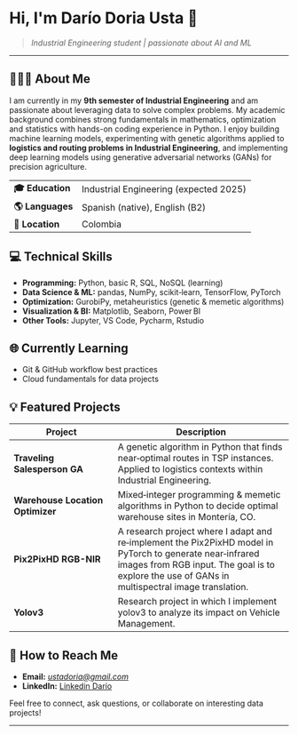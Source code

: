 # Hi, I'm **Darío Doria Usta** 👋

> *Industrial Engineering student | passionate about AI and ML*

---

## 🧑🏻‍💻 About Me

I am currently in my **9th semester of Industrial Engineering** and am passionate about leveraging data to solve complex problems. My academic background combines strong fundamentals in mathematics, optimization and statistics with hands-on coding experience in Python. I enjoy building machine learning models, experimenting with genetic algorithms applied to **logistics and routing problems in Industrial Engineering**, and implementing deep learning models using generative adversarial networks (GANs) for precision agriculture.

| | |
|---|---|
| **🎓 Education** | Industrial Engineering (expected 2025) |
| **🌎 Languages** | Spanish (native), English (B2) |
| **📌 Location** | Colombia|

## 💻 Technical Skills 

- **Programming:** Python, basic R, SQL, NoSQL (learning)
- **Data Science & ML:** pandas, NumPy, scikit‑learn, TensorFlow, PyTorch
- **Optimization:** GurobiPy, metaheuristics (genetic & memetic algorithms)
- **Visualization & BI:** Matplotlib, Seaborn, Power BI
- **Other Tools:** Jupyter, VS Code, Pycharm, Rstudio

## 🌐 Currently Learning

- Git & GitHub workflow best practices
- Cloud fundamentals for data projects

## 💡 Featured Projects

| Project | Description |
|---------|-------------|
| **Traveling Salesperson GA** | A genetic algorithm in Python that finds near‑optimal routes in TSP instances. Applied to logistics contexts within Industrial Engineering. |
| **Warehouse Location Optimizer** | Mixed‑integer programming & memetic algorithms in Python to decide optimal warehouse sites in Montería, CO. |
| **Pix2PixHD RGB-NIR** | A research project where I adapt and re‑implement the Pix2PixHD model in PyTorch to generate near‑infrared images from RGB input. The goal is to explore the use of GANs in multispectral image translation. |
| **Yolov3** | Research project in which I implement yolov3 to analyze its impact on Vehicle Management. |

<!-- Add more project links or pin them on your GitHub profile -->

## 📲 How to Reach Me

- **Email:** *ustadoria@gmail.com*  
- **LinkedIn:** [Linkedin Darío](https://www.linkedin.com/in/dario-doria-b547a3277)  


Feel free to connect, ask questions, or collaborate on interesting data projects!

---

